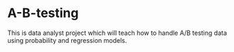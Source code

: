 # A-B-testing
This is data analyst project which will teach how to handle A/B testing data using probability and regression models.
